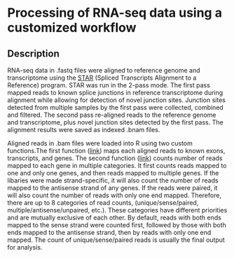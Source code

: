 # Processing of RNA-seq data using a customized workflow

## Description

RNA-seq data in .fastq files were aligned to reference genome and transcriptome using the [STAR](https://github.com/alexdobin/STAR)
(Spliced Transcripts Alignment to a Reference) program. STAR was run in the 2-pass mode. The first pass mapped reads to known splice 
junctions in reference transcriptome during alignment while allowing for detection of novel junction sites. Junction sites detected 
from multiple samples by the first pass were collected, combined and filtered. The second pass re-aligned reads to the reference genome
and transcriptome, plus novel junction sites detected by the first pass. The alignment results were saved as indexed .bnam files.

Aligned reads in .bam files were loaded into R using two custom functions.The first function ([link](https://raw.githubusercontent.com/zhezhangsh/Rnaseq/master/examples/LoadBam/LoadBamScript.yml))
maps each aligned reads to known exons, transcripts, and genes. The second function ([link](https://raw.githubusercontent.com/zhezhangsh/Rnaseq/master/R/CountRead.R))
counts number of reads mapped to each gene in multiple categories. It first counts reads mapped to one and only one genes, and then reads 
mapped to multiple genes. If the libaries were made strand-specific, it will also count the number of reads mapped to the antisense strand
of any genes. If the reads were paired, it will also count the number of reads with only one end mapped. Therefore, there are up to 8 categories of 
read counts, (unique/sense/paired, multiple/antisense/unpaired, etc.). These categories have different priorities and are mutually exclusive
of each other. By default, reads with both ends mapped to the sense strand were counted first, followed by those with both ends mapped to the 
antisense strand, then by reads with only one end mapped. The count of unique/sense/paired reads is usually the final output for analysis.


